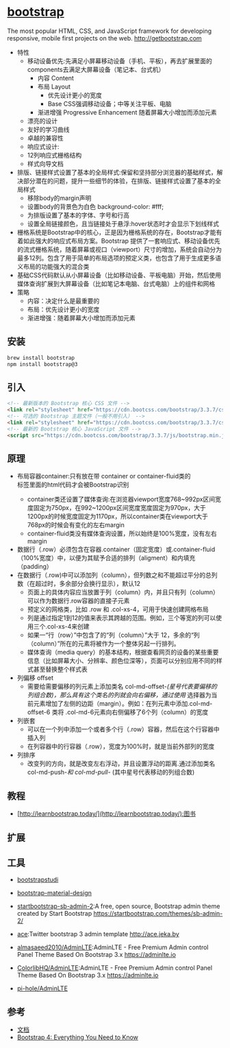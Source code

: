 # [bootstrap](https://github.com/twbs/bootstrap)

The most popular HTML, CSS, and JavaScript framework for developing responsive, mobile first projects on the web. <http://getbootstrap.com>

* 特性
  - 移动设备优先:先满足小屏幕移动设备（手机、平板），再去扩展里面的components去满足大屏幕设备（笔记本、台式机）
    + 内容 Content
    + 布局 Layout
      * 优先设计更小的宽度
      * Base CSS强调移动设备；中等关注平板、电脑
    + 渐进增强 Progressive Enhancement 随着屏幕大小增加而添加元素
  - 漂亮的设计
  - 友好的学习曲线
  - 卓越的兼容性
  - 响应式设计:
  - 12列响应式栅格结构
  - 样式向导文档
* 排版、链接样式设置了基本的全局样式:保留和坚持部分浏览器的基础样式，解决部分潜在的问题，提升一些细节的体验，在排版、链接样式设置了基本的全局样式
  - 移除body的margin声明
  - 设置body的背景色为白色 background-color: #fff;
  - 为排版设置了基本的字体、字号和行高
  - 设置全局链接颜色，且当链接处于悬浮:hover状态时才会显示下划线样式
* 栅格系统是Bootstrap中的核心，正是因为栅格系统的存在，Bootstrap才能有着如此强大的响应式布局方案。Bootstrap 提供了一套响应式、移动设备优先的流式栅格系统，随着屏幕或视口（viewport）尺寸的增加，系统会自动分为最多12列。包含了用于简单的布局选项的预定义类，也包含了用于生成更多语义布局的功能强大的混合类
* 基础CSS代码默认从小屏幕设备（比如移动设备、平板电脑）开始，然后使用媒体查询扩展到大屏幕设备（比如笔记本电脑、台式电脑）上的组件和网格
* 策略
  - 内容：决定什么是最重要的
  - 布局：优先设计更小的宽度
  - 渐进增强：随着屏幕大小增加而添加元素

## 安装

```sh
brew install bootstrap
npm install bootstrap@3
```

## 引入

```html
<!-- 最新版本的 Bootstrap 核心 CSS 文件 -->
<link rel="stylesheet" href="https://cdn.bootcss.com/bootstrap/3.3.7/css/bootstrap.min.css">
<!-- 可选的 Bootstrap 主题文件（一般不用引入） -->
<link rel="stylesheet" href="https://cdn.bootcss.com/bootstrap/3.3.7/css/bootstrap-theme.min.css" >
<!-- 最新的 Bootstrap 核心 JavaScript 文件 -->
<script src="https://cdn.bootcss.com/bootstrap/3.3.7/js/bootstrap.min.js"></script>
```

## 原理

* 布局容器container:只有放在带 container or container-fluid类的 <div>标签里面的html代码才会被Bootstrap识别
  - container类还设置了媒体查询:在浏览器viewport宽度768~992px区间宽度固定为750px，在992~1200px区间宽度宽度固定为970px，大于1200px的时候宽度固定为1170px，所以container类在viewport大于768px的时候会有变化的左右margin
  - container-fluid类没有媒体查询设置，所以始终是100%宽度，没有左右margin
* 数据行（.row）必须包含在容器.container（固定宽度）或.container-fluid（100%宽度）中，以便为其赋予合适的排列（aligment）和内填充（padding）
* 在数据行（.row)中可以添加列（column），但列数之和不能超过平分的总列数（在超过时，多余部分会换行显示），默认12
  - 页面上的具体内容应当放置于列（column）内，并且只有列（column）可以作为数据行.row容器的直接子元素
  - 预定义的网格类，比如 .row 和 .col-xs-4，可用于快速创建网格布局
  - 列是通过指定1到12的值来表示其跨越的范围。例如，三个等宽的列可以使用三个.col-xs-4来创建
  - 如果一“行（row）”中包含了的“列（column）”大于 12，多余的“列（column）”所在的元素将被作为一个整体另起一行排列。
  - 媒体查询（media query）的基本结构，根据查看网页的设备的某些重要信息（比如屏幕大小、分辨率、颜色位深等），页面可以分别应用不同的样式甚至替换整个样式表
* 列偏移 offset
  - 需要给需要偏移的列元素上添加类名 col-md-offset-*(星号代表要偏移的列组合数)，那么具有这个类名的列就会向右偏移，通过使用* 选择器为当前元素增加了左侧的边距（margin）。例如：在列元素中添加.col-md-offset-6 类将 .col-md-6元素向右侧偏移了6个列（column）的宽度
* 列嵌套
  - 可以在一个列中添加一个或者多个行（.row）容器，然后在这个行容器中插入列
  - 在列容器中的行容器（.row），宽度为100%时，就是当前外部列的宽度
* 列排序
  - 改变列的方向，就是改变左右浮动，并且设置浮动的距离.通过添加类名 col-md-push-*和 col-md-pull-* (其中星号代表移动的列组合数)

## 教程

* [http://learnbootstrap.today/](http://learnbootstrap.today/):图书

## 扩展

## 工具

* [bootstrapstudi](https://bootstrapstudio.io/)
* [bootstrap-material-design](https://github.com/FezVrasta/bootstrap-material-design)

* [startbootstrap-sb-admin-2](https://github.com/BlackrockDigital/startbootstrap-sb-admin-2):A free, open source, Bootstrap admin theme created by Start Bootstrap <https://startbootstrap.com/themes/sb-admin-2/>
* [ace](https://github.com/bopoda/ace):Twitter bootstrap 3 admin template <http://ace.jeka.by>
* [almasaeed2010/AdminLTE](https://github.com/almasaeed2010/AdminLTE):AdminLTE - Free Premium Admin control Panel Theme Based On Bootstrap 3.x <https://adminlte.io>
* [ColorlibHQ/AdminLTE](https://github.com/ColorlibHQ/AdminLTE):AdminLTE - Free Premium Admin control Panel Theme Based On Bootstrap 3.x <https://adminlte.io>
* [pi-hole/AdminLTE](https://github.com/pi-hole/AdminLTE)

## 参考

* [文档](http://getbootstrap.com/)
* [Bootstrap 4: Everything You Need to Know](https://medium.freecodecamp.org/bootstrap-4-everything-you-need-to-know-c750991f6784)
